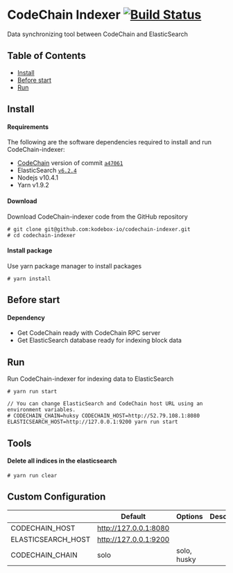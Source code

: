 # CodeChain Indexer [![Build Status](https://travis-ci.org/CodeChain-io/codechain-indexer.svg?branch=master)](https://travis-ci.org/CodeChain-io/codechain-indexer)

Data synchronizing tool between CodeChain and ElasticSearch

## Table of Contents

- [Install](https://github.com/CodeChain-io/codechain-indexer#install)
- [Before start](https://github.com/CodeChain-io/codechain-indexer#before-start)
- [Run](https://github.com/CodeChain-io/codechain-indexer#run)

## Install

#### Requirements

The following are the software dependencies required to install and run CodeChain-indexer:

- [CodeChain](https://github.com/CodeChain-io/codechain) version of commit [`a47061`](https://github.com/CodeChain-io/codechain/commit/a47061089ac93c238a97c49aa430adec9e1c5c52)
- ElasticSearch [`v6.2.4`](https://www.elastic.co/guide/en/beats/libbeat/6.2/elasticsearch-installation.html)
- Nodejs v10.4.1
- Yarn v1.9.2

#### Download

Download CodeChain-indexer code from the GitHub repository

```
# git clone git@github.com:kodebox-io/codechain-indexer.git
# cd codechain-indexer
```

#### Install package

Use yarn package manager to install packages

```
# yarn install
```

## Before start

#### Dependency

- Get CodeChain ready with CodeChain RPC server
- Get ElasticSearch database ready for indexing block data

## Run

Run CodeChain-indexer for indexing data to ElasticSearch

```
# yarn run start

// You can change ElasticSearch and CodeChain host URL using an environment variables.
# CODECHAIN_CHAIN=huksy CODECHAIN_HOST=http://52.79.108.1:8080 ELASTICSEARCH_HOST=http://127.0.0.1:9200 yarn run start
```

## Tools

#### Delete all indices in the elasticsearch

```
# yarn run clear
```

## Custom Configuration

|                    | Default               | Options     | Description |
| ------------------ | --------------------- | ----------- | ----------- |
| CODECHAIN_HOST     | http://127.0.0.1:8080 |             |             |
| ELASTICSEARCH_HOST | http://127.0.0.1:9200 |             |             |
| CODECHAIN_CHAIN    | solo                  | solo, husky |             |

